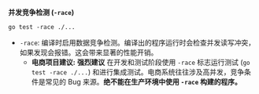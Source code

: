 **并发竞争检测 (`-race`)**

```
go test -race ./...
```

- `-race`: 编译时启用数据竞争检测。编译出的程序运行时会检查并发读写冲突，如果发现会报错。这会带来显著的性能开销。
    - **电商项目建议:** **强烈建议** 在开发和测试阶段使用 `-race` 标志运行测试 (`go test -race ./...`) 和进行集成测试。电商系统往往涉及高并发，竞争条件是常见的 Bug 来源。**绝不能在生产环境中使用 `-race` 构建的程序。**